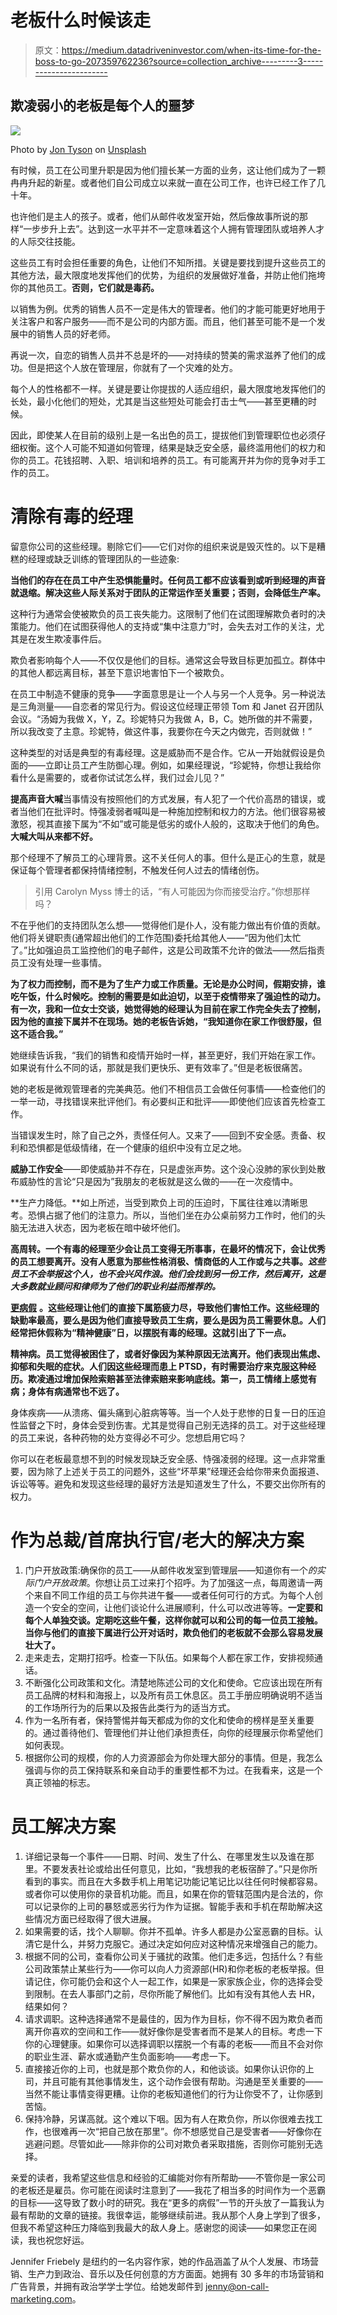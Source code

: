 # 老板什么时候该走

> 原文：<https://medium.datadriveninvestor.com/when-its-time-for-the-boss-to-go-207359762236?source=collection_archive---------3----------------------->

## 欺凌弱小的老板是每个人的噩梦

![](img/1cf537d191779c5f2a43df220845afe3.png)

Photo by [Jon Tyson](https://unsplash.com/@jontyson?utm_source=medium&utm_medium=referral) on [Unsplash](https://unsplash.com?utm_source=medium&utm_medium=referral)

有时候，员工在公司里升职是因为他们擅长某一方面的业务，这让他们成为了一颗冉冉升起的新星。或者他们自公司成立以来就一直在公司工作，也许已经工作了几十年。

也许他们是主人的孩子。或者，他们从邮件收发室开始，然后像故事所说的那样“一步步升上去”。达到这一水平并不一定意味着这个人拥有管理团队或培养人才的人际交往技能。

这些员工有时会担任重要的角色，让他们不知所措。关键是要找到提升这些员工的其他方法，最大限度地发挥他们的优势，为组织的发展做好准备，并防止他们拖垮你的其他员工。**否则，它们就是毒药。**

以销售为例。优秀的销售人员不一定是伟大的管理者。他们的才能可能更好地用于关注客户和客户服务——而不是公司的内部方面。而且，他们甚至可能不是一个发展中的销售人员的好老师。

再说一次，自恋的销售人员并不总是坏的——对持续的赞美的需求滋养了他们的成功。但是把这个人放在管理层，你就有了一个灾难的处方。

每个人的性格都不一样。关键是要让你提拔的人适应组织，最大限度地发挥他们的长处，最小化他们的短处，尤其是当这些短处可能会打击士气——甚至更糟的时候。

因此，即使某人在目前的级别上是一名出色的员工，提拔他们到管理职位也必须仔细权衡。这个人可能不知道如何管理，结果是缺乏安全感，最终滥用他们的权力和你的员工。花钱招聘、入职、培训和培养的员工。有可能离开并为你的竞争对手工作的员工。

# 清除有毒的经理

留意你公司的这些经理。剔除它们——它们对你的组织来说是毁灭性的。以下是糟糕的经理或缺乏训练的管理团队的一些迹象:

**当他们的存在在员工中产生恐惧能量时。任何员工都不应该看到或听到经理的声音就退缩。解决这些人际关系对于团队的正常运作至关重要；否则，会降低生产率。**

这种行为通常会使被欺负的员工丧失能力。这限制了他们在试图理解欺负者时的决策能力。他们在试图获得他人的支持或“集中注意力”时，会失去对工作的关注，尤其是在发生欺凌事件后。

欺负者影响每个人——不仅仅是他们的目标。通常这会导致目标更加孤立。群体中的其他人都远离目标，甚至下意识地害怕下一个被欺负。

在员工中制造不健康的竞争——字面意思是让一个人与另一个人竞争。另一种说法是三角测量——自恋者的常见行为。假设这位经理正带领 Tom 和 Janet 召开团队会议。“汤姆为我做 X，Y，Z。珍妮特只为我做 A，B，C。她所做的并不需要，所以我改变了主意。珍妮特，做这件事，我要你在今天之内做完，否则就做！”

这种类型的对话是典型的有毒经理。这是威胁而不是合作。它从一开始就假设是负面的——立即让员工产生防御心理。例如，如果经理说，“珍妮特，你想让我给你看什么是需要的，或者你试试怎么样，我们过会儿见？”

**提高声音大喊**当事情没有按照他们的方式发展，有人犯了一个代价高昂的错误，或者当他们在批评时。恃强凌弱者喊叫是一种施加控制和权力的方法。他们很容易被激怒，视其直接下属为“不如”或可能是低劣的或仆人般的，这取决于他们的角色。**大喊大叫从来都不好。**

那个经理不了解员工的心理背景。这不关任何人的事。但什么是正心的生意，就是保证每个管理者都保持情绪控制，不触发任何人过去的情绪创伤。

> 引用 Carolyn Myss 博士的话，“有人可能因为你而接受治疗。”你想那样吗？

不在乎他们的支持团队怎么想——觉得他们是仆人，没有能力做出有价值的贡献。他们将关键职责(通常超出他们的工作范围)委托给其他人——“因为他们太忙了。”比如强迫员工监控他们的电子邮件，这是公司政策不允许的做法——然后指责员工没有处理一些事情。

**为了权力而控制，而不是为了生产力或工作质量。无论是办公时间，假期安排，谁吃午饭，什么时候吃。控制的需要是如此迫切，以至于疫情带来了强迫性的动力。有一次，我和一位女士交谈，她觉得她的经理认为目前在家工作完全失去了控制，因为他的直接下属并不在现场。她的老板告诉她，“我知道你在家工作很舒服，但这不适合我。”**

她继续告诉我，“我们的销售和疫情开始时一样，甚至更好，我们开始在家工作。如果说有什么不同的话，那就是我们更快乐、更有效率了。”但是老板很痛苦。

她的老板是微观管理者的完美典范。他们不相信员工会做任何事情——检查他们的一举一动，寻找错误来批评他们。有必要纠正和批评——即使他们应该首先检查工作。

当错误发生时，除了自己之外，责怪任何人。又来了——回到不安全感。责备、权利和恐惧都是低级情绪，在一个健康的组织中没有立足之地。

**威胁工作安全**——即使威胁并不存在，只是虚张声势。这个没心没肺的家伙到处散布威胁性的言论“只是因为”我朋友的老板就是这么做的——在一次疫情中。

**生产力降低。**如上所述，当受到欺负上司的压迫时，下属往往难以清晰思考。恐惧占据了他们的注意力。所以，当他们坐在办公桌前努力工作时，他们的头脑无法进入状态，因为老板在暗中破坏他们。

**高周转。一个有毒的经理至少会让员工变得无所事事，在最坏的情况下，会让优秀的员工想要离开。没有人愿意为那些性格消极、情商低的人工作或与之共事。*这些员工不会举报这个人，也不会兴风作浪。他们会找到另一份工作，然后离开，这是大多数就业顾问和律师为了他们的职业利益而推荐的。***

[**更病假**](https://www.verywellmind.com/what-are-the-effects-of-workplace-bullying-460628) **。这些经理让他们的直接下属筋疲力尽，导致他们害怕工作。这些经理的缺勤率最高，要么是因为他们直接导致员工生病，要么是因为员工需要休息。人们经常把休假称为“精神健康”日，以摆脱有毒的经理。这就引出了下一点。**

**精神病。员工觉得被困住了，或者好像因为某种原因无法离开。他们表现出焦虑、抑郁和失眠的症状。人们因这些经理而患上 PTSD，有时需要治疗来克服这种经历。欺凌通过增加保险索赔甚至法律索赔来影响底线。第一，员工情绪上感觉有病；身体有病通常也不远了。**

身体疾病——从溃疡、偏头痛到心脏病等等。当一个人处于悲惨的日复一日的压迫性监督之下时，身体会受到伤害。尤其是觉得自己别无选择的员工。对于这些经理的员工来说，各种药物的处方变得必不可少。您想启用它吗？

你可以在老板最意想不到的时候发现缺乏安全感、恃强凌弱的经理。这一点非常重要，因为除了上述关于员工的问题外，这些“坏苹果”经理还会给你带来负面报道、诉讼等等。避免和发现这些经理的最好方法是知道发生了什么，不要交出你所有的权力。

# 作为总裁/首席执行官/老大的解决方案

1.  门户开放政策:确保你的员工——从邮件收发室到管理层——知道你有一个*的实际门户开放政策*。你想让员工过来打个招呼。为了加强这一点，每周邀请一两个来自不同工作组的员工与你共进午餐——或者任何可行的方式。为每个人创造一个安全的空间，让他们谈论什么进展顺利，什么可以改进等等。**一定要和每个人单独交谈。定期吃这些午餐，这样你就可以和公司的每一位员工接触。当你与他们的直接下属进行公开对话时，欺负他们的老板就不会那么容易发展壮大了。**
2.  走来走去，定期打招呼。检查一下队伍。如果每个人都在家工作，安排视频通话。
3.  不断强化公司政策和文化。清楚地陈述公司的文化和使命。它应该出现在所有员工品牌的材料和海报上，以及所有员工休息区。员工手册应明确说明不适当的工作场所行为的后果以及报告此类行为的适当方式。
4.  作为一名所有者，保持警惕并每天都成为你的文化和使命的榜样是至关重要的。通过善待他们、管理他们并让他们承担责任，向你的经理展示你希望他们如何表现。
5.  根据你公司的规模，你的人力资源部会为你处理大部分的事情。但是，我怎么强调与你的员工保持联系和亲自动手的重要性都不为过。在我看来，这是一个真正领袖的标志。

# 员工解决方案

1.  详细记录每一个事件——日期、时间、发生了什么、在哪里发生以及谁在那里。不要发表社论或给出任何意见，比如，“我想我的老板宿醉了。”只是你所看到的事实。而且在大多数手机上用笔记功能记笔记比以往任何时候都容易。或者你可以使用你的录音机功能。而且，如果在你的管辖范围内是合法的，你可以记录你的上司的暴怒或恶劣行为作为证据。智能手表和手机在帮助解决这些情况方面已经取得了很大进展。
2.  如果需要的话，找个人聊聊。你并不孤单。许多人都是办公室恶霸的目标。认清它是什么，并努力克服它。通过决定如何应对这种情况来增强自己的能力。
3.  根据不同的公司，查看你公司关于骚扰的政策。他们走多远，包括什么？有些公司政策禁止某些行为——你可以向人力资源部(HR)和你老板的老板举报。但请记住，你可能仍会和这个人一起工作，如果是一家家族企业，你的选择会受到限制。在去人事部门之前，尽你所能了解他们。比如有没有其他人去 HR，结果如何？
4.  请求调职。这种选择通常不是最佳的，因为作为目标，你不得不因为欺负者而离开你喜欢的空间和工作——就好像你是受害者而不是某人的目标。考虑一下你的心理健康。如果你可以选择调职以摆脱一个有毒的老板——而且不会对你的职业生涯、薪水或通勤产生负面影响——考虑一下。
5.  直接接近你的上司，也就是那个欺负你的人，和他谈谈。如果你认识你的上司，并且可能有其他事情发生，这个动作会很有帮助。沟通是至关重要的——当然不能让事情变得更糟。让你的老板知道他们的行为让你受不了，让你感到苦恼。
6.  保持冷静，另谋高就。这个难以下咽。因为有人在欺负你，所以你很难去找工作，也很难再一次“把自己放在那里”。你不想感觉自己是受害者——好像你在逃避问题。尽管如此——除非你的公司对欺负者采取措施，否则你可能别无选择。

亲爱的读者，我希望这些信息和经验的汇编能对你有所帮助——不管你是一家公司的老板还是雇员。你可能在阅读时注意到了——我花了相当多的时间作为一个恶霸的目标——这导致了数小时的研究。我在“更多的病假”一节的开头放了一篇我认为最有帮助的文章的链接。我很幸运，能够继续前进。我从那个人身上学到了很多，但我不希望这种压力降临到我最大的敌人身上。感谢您的阅读——如果您正在阅读，我也祝您好运。

Jennifer Friebely 是纽约的一名内容作家，她的作品涵盖了从个人发展、市场营销、生产力到政治、音乐以及任何创意的方方面面。她拥有 30 多年的市场营销和广告背景，并拥有政治学学士学位。给她发邮件到 jenny@on-call-marketing.com。